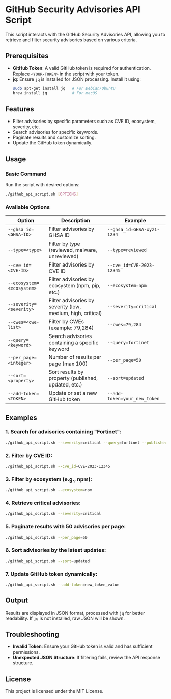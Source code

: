 # GitHub Security Advisories API Script

This script interacts with the GitHub Security Advisories API, allowing you to retrieve and filter security advisories based on various criteria.

## Prerequisites

- **GitHub Token**: A valid GitHub token is required for authentication. Replace `<YOUR-TOKEN>` in the script with your token.
- **jq**: Ensure `jq` is installed for JSON processing. Install it using:
  ```bash
  sudo apt-get install jq   # For Debian/Ubuntu
  brew install jq           # For macOS
  ```

## Features

- Filter advisories by specific parameters such as CVE ID, ecosystem, severity, etc.
- Search advisories for specific keywords.
- Paginate results and customize sorting.
- Update the GitHub token dynamically.

## Usage

### Basic Command

Run the script with desired options:
```bash
./github_api_script.sh [OPTIONS]
```

### Available Options

| Option                  | Description                                                         | Example                                 |
|-------------------------|---------------------------------------------------------------------|-----------------------------------------|
| `--ghsa_id=<GHSA-ID>`   | Filter advisories by GHSA ID                                        | `--ghsa_id=GHSA-xyz1-1234`              |
| `--type=<type>`         | Filter by type (reviewed, malware, unreviewed)                     | `--type=reviewed`                       |
| `--cve_id=<CVE-ID>`     | Filter advisories by CVE ID                                         | `--cve_id=CVE-2023-12345`               |
| `--ecosystem=<ecosystem>`| Filter advisories by ecosystem (npm, pip, etc.)                   | `--ecosystem=npm`                       |
| `--severity=<severity>` | Filter advisories by severity (low, medium, high, critical)        | `--severity=critical`                   |
| `--cwes=<cwe-list>`     | Filter by CWEs (example: 79,284)                                    | `--cwes=79,284`                         |
| `--query=<keyword>`     | Search advisories containing a specific keyword                    | `--query=fortinet`                      |
| `--per_page=<integer>`  | Number of results per page (max 100)                               | `--per_page=50`                         |
| `--sort=<property>`     | Sort results by property (published, updated, etc.)                | `--sort=updated`                        |
| `--add-token=<TOKEN>`   | Update or set a new GitHub token                                   | `--add-token=your_new_token`            |

## Examples

### 1. Search for advisories containing "Fortinet":
```bash
./github_api_script.sh --severity=critical --query=fortinet --published=2025-01-01..2025-12-31 --per_page=100
```

### 2. Filter by CVE ID:
```bash
./github_api_script.sh --cve_id=CVE-2023-12345
```

### 3. Filter by ecosystem (e.g., npm):
```bash
./github_api_script.sh --ecosystem=npm
```

### 4. Retrieve critical advisories:
```bash
./github_api_script.sh --severity=critical
```

### 5. Paginate results with 50 advisories per page:
```bash
./github_api_script.sh --per_page=50
```

### 6. Sort advisories by the latest updates:
```bash
./github_api_script.sh --sort=updated
```

### 7. Update GitHub token dynamically:
```bash
./github_api_script.sh --add-token=new_token_value
```

## Output

Results are displayed in JSON format, processed with `jq` for better readability. If `jq` is not installed, raw JSON will be shown.

## Troubleshooting

- **Invalid Token**: Ensure your GitHub token is valid and has sufficient permissions.
- **Unexpected JSON Structure**: If filtering fails, review the API response structure.

## License

This project is licensed under the MIT License.

